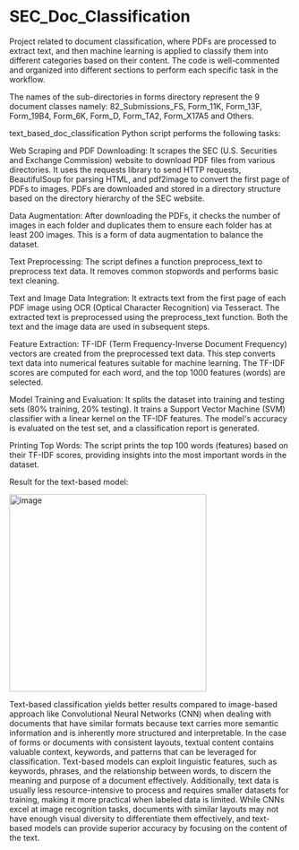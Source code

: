 # SEC_Doc_Classification
Project related to document classification, where PDFs are processed to extract text, and then machine learning is applied to classify them into different categories based on their content. The code is well-commented and organized into different sections to perform each specific task in the workflow.

The names of the sub-directories in forms directory represent the 9 document classes namely: 82_Submissions_FS, Form_11K, Form_13F, Form_19B4, Form_6K, Form_D, Form_TA2, Form_X17A5 and Others.

text_based_doc_classification Python script performs the following tasks:

Web Scraping and PDF Downloading: It scrapes the SEC (U.S. Securities and Exchange Commission) website to download PDF files from various directories. It uses the requests library to send HTTP requests, BeautifulSoup for parsing HTML, and pdf2image to convert the first page of PDFs to images. PDFs are downloaded and stored in a directory structure based on the directory hierarchy of the SEC website.

Data Augmentation: After downloading the PDFs, it checks the number of images in each folder and duplicates them to ensure each folder has at least 200 images. This is a form of data augmentation to balance the dataset.

Text Preprocessing: The script defines a function preprocess_text to preprocess text data. It removes common stopwords and performs basic text cleaning.

Text and Image Data Integration: It extracts text from the first page of each PDF image using OCR (Optical Character Recognition) via Tesseract. The extracted text is preprocessed using the preprocess_text function. Both the text and the image data are used in subsequent steps.

Feature Extraction: TF-IDF (Term Frequency-Inverse Document Frequency) vectors are created from the preprocessed text data. This step converts text data into numerical features suitable for machine learning. The TF-IDF scores are computed for each word, and the top 1000 features (words) are selected.

Model Training and Evaluation: It splits the dataset into training and testing sets (80% training, 20% testing). It trains a Support Vector Machine (SVM) classifier with a linear kernel on the TF-IDF features. The model's accuracy is evaluated on the test set, and a classification report is generated.

Printing Top Words: The script prints the top 100 words (features) based on their TF-IDF scores, providing insights into the most important words in the dataset.

Result for the text-based model:

<img width="352" alt="image" src="https://github.com/adishinde2110/SEC_Doc_Classification/assets/93417446/a205284c-c7b7-4ecb-bfaa-f6f0b0a6ee93">


Text-based classification yields better results compared to image-based approach like Convolutional Neural Networks (CNN) when dealing with documents that have similar formats because text carries more semantic information and is inherently more structured and interpretable. In the case of forms or documents with consistent layouts, textual content contains valuable context, keywords, and patterns that can be leveraged for classification. Text-based models can exploit linguistic features, such as keywords, phrases, and the relationship between words, to discern the meaning and purpose of a document effectively. Additionally, text data is usually less resource-intensive to process and requires smaller datasets for training, making it more practical when labeled data is limited. While CNNs excel at image recognition tasks, documents with similar layouts may not have enough visual diversity to differentiate them effectively, and text-based models can provide superior accuracy by focusing on the content of the text.
